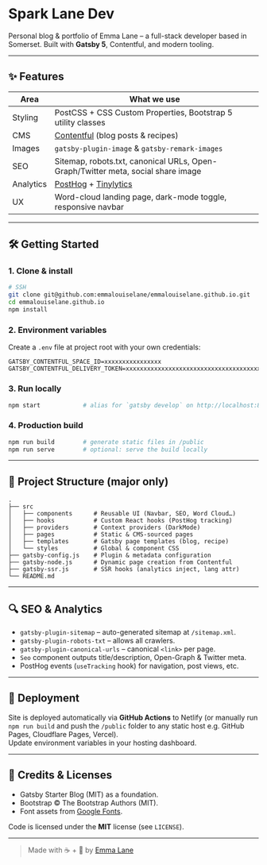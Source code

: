 # Spark Lane Dev

Personal blog & portfolio of Emma Lane – a full-stack developer based in Somerset.
Built with **Gatsby 5**, Contentful, and modern tooling.

---

## ✨ Features

| Area | What we use |
|------|-------------|
| Styling | PostCSS + CSS Custom Properties, Bootstrap 5 utility classes |
| CMS | [Contentful](https://www.contentful.com/) (blog posts & recipes) |
| Images | `gatsby-plugin-image` & `gatsby-remark-images` |
| SEO | Sitemap, robots.txt, canonical URLs, Open-Graph/Twitter meta, social share image |
| Analytics | [PostHog](https://posthog.com/) + [Tinylytics](https://tinylytics.app/) |
| UX | Word-cloud landing page, dark-mode toggle, responsive navbar |

---

## 🛠 Getting Started

### 1. Clone & install

```bash
# SSH   
git clone git@github.com:emmalouiselane/emmalouiselane.github.io.git
cd emmalouiselane.github.io
npm install
```

### 2. Environment variables

Create a `.env` file at project root with your own credentials:

```env
GATSBY_CONTENTFUL_SPACE_ID=xxxxxxxxxxxxxxxx
GATSBY_CONTENTFUL_DELIVERY_TOKEN=xxxxxxxxxxxxxxxxxxxxxxxxxxxxxxxxxxxxxxxxxxxxxxxxxxxx
```

### 3. Run locally

```bash
npm start            # alias for `gatsby develop` on http://localhost:8000
```

### 4. Production build

```bash
npm run build        # generate static files in /public
npm run serve        # optional: serve the build locally
```

---

## 📂 Project Structure (major only)

```
.
├── src
│   ├── components      # Reusable UI (Navbar, SEO, Word Cloud…)
│   ├── hooks           # Custom React hooks (PostHog tracking)
│   ├── providers       # Context providers (DarkMode)
│   ├── pages           # Static & CMS-sourced pages
│   ├── templates       # Gatsby page templates (blog, recipe)
│   └── styles          # Global & component CSS
├── gatsby-config.js    # Plugin & metadata configuration
├── gatsby-node.js      # Dynamic page creation from Contentful
├── gatsby-ssr.js       # SSR hooks (analytics inject, lang attr)
└── README.md
```

---

## 🔍 SEO & Analytics

* `gatsby-plugin-sitemap` – auto-generated sitemap at `/sitemap.xml`.
* `gatsby-plugin-robots-txt` – allows all crawlers.
* `gatsby-plugin-canonical-urls` – canonical `<link>` per page.
* `Seo` component outputs title/description, Open-Graph & Twitter meta.
* PostHog events (`useTracking` hook) for navigation, post views, etc.

---

## 🚀 Deployment

Site is deployed automatically via **GitHub Actions** to Netlify (or manually run `npm run build` and push the `/public` folder to any static host e.g. GitHub Pages, Cloudflare Pages, Vercel).  
Update environment variables in your hosting dashboard.

---

## 🙏 Credits & Licenses

* Gatsby Starter Blog (MIT) as a foundation.
* Bootstrap © The Bootstrap Authors (MIT).
* Font assets from [Google Fonts](https://fonts.google.com/).

Code is licensed under the **MIT** license (see `LICENSE`).

---

> Made with ☕ + 🌱 by [Emma Lane](https://sparklane.dev)
